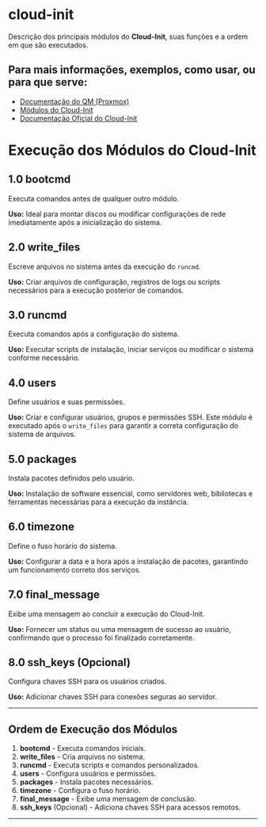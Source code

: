 # cloud-init
Descrição dos principais módulos do **Cloud-Init**, suas funções e a ordem em que são executados. 

## Para mais informações, exemplos, como usar, ou para que serve:

- [Documentação do QM (Proxmox)](https://pve.proxmox.com/pve-docs/qm.1.html)
- [Módulos do Cloud-Init](https://cloudinit.readthedocs.io/en/22.1_a/topics/modules.html)
- [Documentação Oficial do Cloud-Init](https://cloudinit.readthedocs.io/en/latest/)

# Execução dos Módulos do Cloud-Init


## **1.0 bootcmd**
Executa comandos antes de qualquer outro módulo.

**Uso:** Ideal para montar discos ou modificar configurações de rede imediatamente após a inicialização do sistema.

## **2.0 write_files**
Escreve arquivos no sistema antes da execução do `runcmd`.

**Uso:** Criar arquivos de configuração, registros de logs ou scripts necessários para a execução posterior de comandos.

## **3.0 runcmd**
Executa comandos após a configuração do sistema.

**Uso:** Executar scripts de instalação, iniciar serviços ou modificar o sistema conforme necessário.

## **4.0 users**
Define usuários e suas permissões.

**Uso:** Criar e configurar usuários, grupos e permissões SSH. Este módulo é executado após o `write_files` para garantir a correta configuração do sistema de arquivos.

## **5.0 packages**
Instala pacotes definidos pelo usuário.

**Uso:** Instalação de software essencial, como servidores web, bibliotecas e ferramentas necessárias para a execução da instância.

## **6.0 timezone**
Define o fuso horário do sistema.

**Uso:** Configurar a data e a hora após a instalação de pacotes, garantindo um funcionamento correto dos serviços.

## **7.0 final_message**
Exibe uma mensagem ao concluir a execução do Cloud-Init.

**Uso:** Fornecer um status ou uma mensagem de sucesso ao usuário, confirmando que o processo foi finalizado corretamente.

## **8.0 ssh_keys (Opcional)**
Configura chaves SSH para os usuários criados.

**Uso:** Adicionar chaves SSH para conexões seguras ao servidor.

---

## **Ordem de Execução dos Módulos**

1. **bootcmd** - Executa comandos iniciais.
2. **write_files** - Cria arquivos no sistema.
3. **runcmd** - Executa scripts e comandos personalizados.
4. **users** - Configura usuários e permissões.
5. **packages** - Instala pacotes necessários.
6. **timezone** - Configura o fuso horário.
7. **final_message** - Exibe uma mensagem de conclusão.
8. **ssh_keys** (Opcional) - Adiciona chaves SSH para acessos remotos.

---



